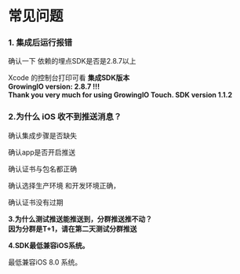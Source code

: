 # 常见问题

### 1. 集成后运行报错 <a id="ios_1"></a>

确认一下 依赖的埋点SDK是否是2.8.7以上  
  
Xcode 的控制台打印可看 **集成SDK版本  
GrowingIO version: 2.8.7 !!!  
Thank you very much for using GrowingIO Touch. SDK version 1.1.2**

### 2.为什么 iOS 收不到推送消息？ <a id="ios_1"></a>

确认集成步骤是否缺失

确认app是否开启推送

确认证书与包名都正确

确认选择生产环境 和开发环境正确，

确认证书没有过期

**3.为什么测试推送能推送到，分群推送推不动？  
因为分群是T+1，请在第二天测试分群推送**

**4.SDK最低兼容iOS系统。**

最低兼容iOS 8.0 系统。  
  




